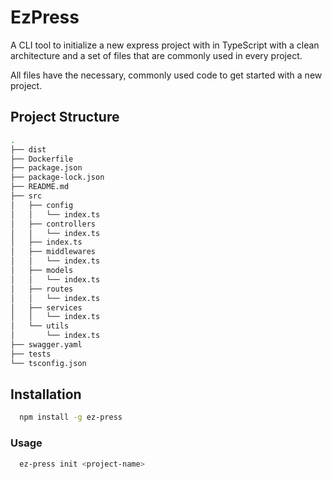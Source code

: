 # EzPress

A CLI tool to initialize a new express project with in TypeScript with a clean architecture and a set of files that are commonly used in every project.

All files have the necessary, commonly used code to get started with a new project.

## Project Structure

```Bash
.
├── dist
├── Dockerfile
├── package.json
├── package-lock.json
├── README.md
├── src
│   ├── config
│   │   └── index.ts
│   ├── controllers
│   │   └── index.ts
│   ├── index.ts
│   ├── middlewares
│   │   └── index.ts
│   ├── models
│   │   └── index.ts
│   ├── routes
│   │   └── index.ts
│   ├── services
│   │   └── index.ts
│   └── utils
│       └── index.ts
├── swagger.yaml
├── tests
└── tsconfig.json
```

## Installation

```bash
  npm install -g ez-press
```

### Usage

```bash
  ez-press init <project-name>
```
